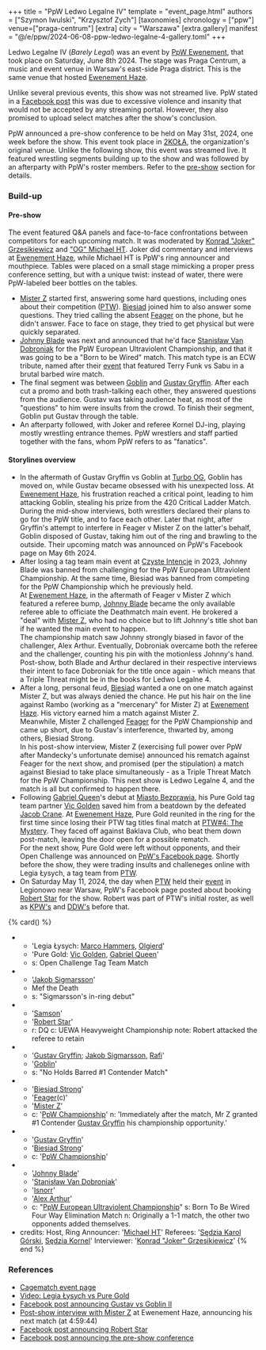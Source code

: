 +++
title = "PpW Ledwo Legalne IV"
template = "event_page.html"
authors = ["Szymon Iwulski", "Krzysztof Zych"]
[taxonomies]
chronology = ["ppw"]
venue=["praga-centrum"]
[extra]
city = "Warszawa"
[extra.gallery]
manifest = "@/e/ppw/2024-06-08-ppw-ledwo-legalne-4-gallery.toml"
+++

Ledwo Legalne IV (_Barely Legal_) was an event by [PpW Ewenement](@/o/ppw.md), that took place on Saturday, June 8th 2024. The stage was Praga Centrum, a music and event venue in Warsaw's east-side Praga district. This is the same venue that hosted [Ewenement Haze](@/e/ppw/2024-04-20-ppw-ewenement-haze.md).

Unlike several previous events, this show was not streamed live. PpW stated in a [Facebook post][facebook-too-violent] this was due to excessive violence and insanity that would not be accepted by any streaming portal. However, they also promised to upload select matches after the show's conclusion.

PpW announced a pre-show conference to be held on May 31st, 2024, one week before the show. This event took place in [2KOŁA](@/v/2kola.md), the organization's original venue. Unlike the following show, this event was streamed live. It featured wrestling segments building up to the show and was followed by an afterparty with PpW's roster members. Refer to the [pre-show](#pre-show) section for details.

### Build-up

#### Pre-show

The event featured Q&A panels and face-to-face confrontations between competitors for each upcoming match.
It was moderated by [Konrad "Joker" Grzesikiewicz](@/w/joker.md) and ["OG" Michael HT](@/w/michael-ht.md). Joker did commentary and interviews at [Ewenement Haze](@/e/ppw/2024-04-20-ppw-ewenement-haze.md#finale), while Michael HT is PpW's ring announcer and mouthpiece.
Tables were placed on a small stage mimicking a proper press conference setting, but with a unique twist: instead of water, there were PpW-labeled beer bottles on the tables.

* [Mister Z](@/w/mister-z.md) started first, answering some hard questions, including ones about their competition ([PTW](@/o/ptw.md)). [Biesiad](@/w/biesiad.md) joined him to also answer some questions. They tried calling the absent [Feager](@/w/feager.md) on the phone, but he didn't answer. Face to face on stage, they tried to get physical but were quickly separated.
* [Johnny Blade](@/w/johnny-blade.md) was next and announced that he'd face [Stanisław Van Dobroniak](/w/stanislaw-van-dobroniak.md) for the PpW European Ultraviolent Championship, and that it was going to be a "Born to be Wired" match. This match type is an ECW tribute, named after their [event][btbw] that featured Terry Funk vs Sabu in a brutal barbed wire match.
* The final segment was between [Goblin](@/w/goblin.md) and [Gustav Gryffin](@/w/gustav-gryffin.md). After each cut a promo and both trash-talking each other, they answered questions from the audience. Gustav was taking audience heat, as most of the "questions" to him were insults from the crowd. To finish their segment, Goblin put Gustav through the table.
* An afterparty followed, with Joker and referee Kornel DJ-ing, playing mostly wrestling entrance themes. PpW wrestlers and staff partied together with the fans, whom PpW refers to as "fanatics".

#### Storylines overview

* In the aftermath of Gustav Gryffin vs Goblin at [Turbo OG](@/e/ppw/2023-12-08-ppw-turbo-og.md), Goblin has moved on, while Gustav became obsessed with his unexpected loss. At [Ewenement Haze](@/e/ppw/2024-04-20-ppw-ewenement-haze.md), his frustration reached a critical point, leading to him attacking Goblin, stealing his prize from the 420 Critical Ladder Match.
During the mid-show interviews, both wrestlers declared their plans to go for the PpW title, and to face each other.
Later that night, after Gryffin's attempt to interfere in Feager v Mister Z on the latter's behalf, Goblin disposed of Gustav, taking him out of the ring and brawling to the outside. Their upcoming match was announced on PpW's Facebook page on May 6th 2024.
* After losing a tag team main event at [Czyste Intencje](@/e/ppw/2023-09-09-ppw-czyste-intencje.md) in 2023, Johnny Blade was banned from challenging for the PpW European Ultraviolent Championship.
At the same time, Biesiad was banned from competing for the PpW Championship which he previously held. \
At [Ewenement Haze](@/e/ppw/2024-04-20-ppw-ewenement-haze.md), in the aftermath of Feager v Mister Z which featured a referee bump, [Johnny Blade](@/w/johnny-blade.md) became the only available referee able to officiate the Deathmatch main event. He brokered a "deal" with [Mister Z](@/w/mister-z.md), who had no choice but to lift Johnny's title shot ban if he wanted the main event to happen. \
The championship match saw Johnny strongly biased in favor of the challenger, Alex Arthur. Eventually, Dobroniak overcame both the referee and the challenger, counting his pin with the motionless Johnny's hand. Post-show, both Blade and Arthur declared in their respective interviews their intent to face Dobroniak for the title once again - which means that a Triple Threat might be in the books for Ledwo Legalne 4.
* After a long, personal feud, [Biesiad](@/w/biesiad.md) wanted a one on one match against Mister Z, but was always denied the chance. He put his hair on the line against Rambo (working as a "mercenary" for Mister Z) at [Ewenement Haze](@/e/ppw/2024-04-20-ppw-ewenement-haze.md). His victory earned him a match against Mister Z. \
Meanwhile, Mister Z challenged [Feager](@/w/feager.md) for the PpW Championship and came up short, due to Gustav's interference, thwarted by, among others, Biesiad Strong. \
In his post-show interview, Mister Z (exercising full power over PpW after Mandecky's unfortunate demise) announced his rematch against Feager for the next show, and promised (per the stipulation) a match against Biesiad to take place simultaneously - as a Triple Threat Match for the PpW Championship. This next show is Ledwo Legalne 4, and the match is all but confirmed to happen there.
* Following [Gabriel Queen](@/w/gabriel-queen.md)'s debut at [Miasto Bezprawia](@/e/ppw/2024-02-10-ppw-miasto-bezprawia.md), his Pure Gold tag team partner [Vic Golden](@/w/vic-golden.md) saved him from a beatdown by the defeated [Jacob Crane](@/w/jacob-crane.md). At [Ewenement Haze](@/e/ppw/2024-04-20-ppw-ewenement-haze.md), Pure Gold reunited in the ring for the first time since losing their PTW tag titles final match at [PTW#4: The Mystery](@/e/ptw/2023-06-25-ptw-4-mystery.md). They faced off against Baklava Club, who beat them down post-match, leaving the door open for a possible rematch. \
For the next show, Pure Gold were left without opponents, and their Open Challenge was announced on [PpW's Facebook page][pure-gold-challenge].
Shortly before the show, they were trading insults and challeneges online with Legia Łysych, a tag team from [PTW](@/o/ptw.md).
* On Saturday May 11, 2024, the day when [PTW](@/o/ptw.md) held their [event](@/e/ptw/2024-05-11-ptw-6.md) in Legionowo near Warsaw, PpW's Facebook page posted about booking [Robert Star](@/w/robert-star.md) for the show. Robert was part of PTW's initial roster, as well as [KPW's](@/o/kpw.md) and [DDW's](@/o/ddw.md) before that.

{% card() %}
- - 'Legia Łysych: [Marco Hammers](@/w/marco-hammers.md), [Olgierd](@/w/olgierd.md)'
  - 'Pure Gold: [Vic Golden](@/w/vic-golden.md), [Gabriel Queen](@/w/gabriel-queen.md)'
  - s: Open Challenge Tag Team Match
- - '[Jakob Sigmarsson](@/w/jakub-linde.md)'
  - Mef the Death
  - s: "Sigmarsson's in-ring debut"
- - '[Samson](@/w/samson.md)'
  - '[Robert Star](@/w/robert-star.md)'
  - r: DQ
    c: UEWA Heavyweight Championship
    note: Robert attacked the referee to retain
- - '[Gustav Gryffin](@/w/gustav-gryffin.md); [Jakob Sigmarsson](@/w/jakub-linde.md), [Rafi](@/w/rafi.md)'
  - '[Goblin](@/w/goblin.md)'
  - s: "No Holds Barred #1 Contender Match"
- - '[Biesiad Strong](@/w/biesiad.md)'
  - '[Feager](@/w/feager.md)(c)'
  - '[Mister Z](@/w/mister-z.md)'
  - c: '[PpW Championship](@/c/ppw-championship.md)'
    n: 'Immediately after the match, Mr Z granted #1 Contender [Gustav Gryffin](@/w/gustav-gryffin.md)
      his championship opportunity.'
- - '[Gustav Gryffin](@/w/gustav-gryffin.md)'
  - '[Biesiad Strong](@/w/biesiad.md)'
  - c: '[PpW Championship](@/c/ppw-championship.md)'
- - '[Johnny Blade](@/w/johnny-blade.md)'
  - '[Stanisław Van Dobroniak](@/w/stanislaw-van-dobroniak.md)'
  - '[Isnorr](@/w/isnorr.md)'
  - '[Alex Arthur](@/w/alex-arthur.md)'
  - c: "[PpW European Ultraviolent Championship](@/c/ppw-european-ultraviolent-championship.md)"
    s: Born To Be Wired Four Way Elimination Match
    n: Originally a 1-1 match, the other two opponents added themselves.
- credits:
    Host, Ring Announcer: '[Michael HT](@/w/michael-ht.md)'
    Referees: '[Sędzia Karol Górski](@/w/madman-charlie.md), [Sędzia Kornel](@/w/sedzia-kornel.md)'
    Interviewer: '[Konrad "Joker" Grzesikiewicz](@/w/joker.md)'
{% end %}

### References

* [Cagematch event page](https://www.cagematch.net/?id=1&nr=394861)
* [Video: Legia Łysych vs Pure Gold](https://www.youtube.com/watch?v=zySx2QXuNFQ)
* [Facebook post announcing Gustav vs Goblin II](https://www.facebook.com/OficjalnePPW/posts/pfbid02iGFhFNmgVNxhonkm9tESeyEbatpvufnCvHeezjcAa9xU3A8G7dnToAQcUDcd9vWYl)
* [Post-show interview with Mister Z](https://youtu.be/8u292TzKREA?t=17984) at Ewenement Haze, announcing his next match (at 4:59:44)
* [Facebook post announcing Robert Star](https://www.facebook.com/OficjalnePPW/posts/pfbid02GSspE1SNetocUY2kWnC9LhDdsKYSGgh17G4h2bV4Q3CaRgLkziMrC6JDPkCYWBVnl)
* [Facebook post announcing the pre-show conference](https://www.facebook.com/OficjalnePPW/posts/pfbid02yqSCxxu4yNWfDUALHYj7CgUTPyHZS2VJyGMDnazjwqjFKXXbGR4qRsWfqfmxoWDwl)

[facebook-too-violent]: https://www.facebook.com/OficjalnePPW/posts/pfbid02kWfUoekhzRLe1UVc1fAcV9G8YXD2ywedMrLFAniFUmRPJ5drnm9n2xcHrjjTEgv7l
[pure-gold-challenge]: https://www.facebook.com/OficjalnePPW/posts/pfbid0Gd3bcCACFVs3xLRFHfDsBndX2vCwyCjg7NAdj2Q15gcpBhL3k7uzkG7PztNxYMFUl
[btbw]: https://en.wikipedia.org/wiki/Born_to_Be_Wired
